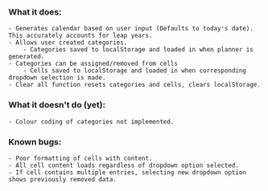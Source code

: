 ### What it does:
    - Generates calendar based on user input (Defaults to today's date). This accurately accounts for leap years.
    - Allows user created categories.
        - Categories saved to localStorage and loaded in when planner is generated.
    - Categories can be assigned/removed from cells
        - Cells saved to localStorage and loaded in when corresponding dropdown selection is made.
    - Clear all function resets categories and cells, clears localStorage.

### What it doesn't do (yet):
    - Colour coding of categories not implemented.

### Known bugs:
    - Poor formatting of cells with content.
    - All cell content loads regardless of dropdown option selected.
    - If cell contains multiple entries, selecting new dropdown option shows previously removed data.